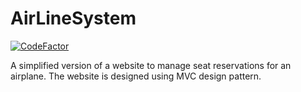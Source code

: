 # AirLineSystem
[![CodeFactor](https://www.codefactor.io/repository/github/mohamedmamdouh95/airlinesystem/badge/master)](https://www.codefactor.io/repository/github/mohamedmamdouh95/airlinesystem/overview/master)

A simplified version of a website to manage seat reservations for an airplane. The website is designed using MVC design pattern.
